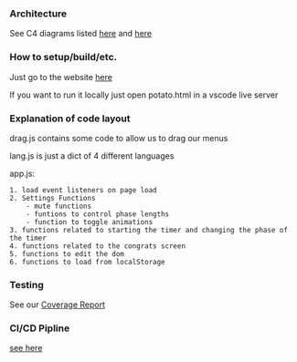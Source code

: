 ### Architecture

See C4 diagrams listed [here](https://github.com/AlexisChen99/cse110-w21-group4/blob/main/specs/brainstorm/C4context.drawio.png) and [here](https://github.com/AlexisChen99/cse110-w21-group4/blob/main/specs/brainstorm/C4system.drawio.png)

### How to  setup/build/etc.

Just go to the website <a href="https://alexischen99.github.io/cse110-w21-group4/source/potato.html" target="_blank">here</a>

If you want to run it locally just open potato.html in a vscode live server

### Explanation of code layout

drag.js contains some code to allow us to drag our menus

lang.js is just a dict of 4 different languages

app.js:

``` 
1. load event listeners on page load
2. Settings Functions
    - mute functions
    - funtions to control phase lengths
    - function to toggle animations
3. functions related to starting the timer and changing the phase of the timer
4. functions related to the congrats screen
5. functions to edit the dom
6. functions to load from localStorage
```

### Testing

See our [Coverage Report](https://github.com/AlexisChen99/cse110-w21-group4/blob/main/specs/QA/Overview.md)

### CI/CD Pipline

[see here](https://github.com/AlexisChen99/cse110-w21-group4/wiki/CI-CD-Pipeline)





